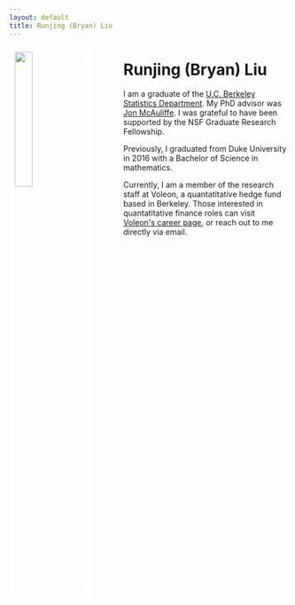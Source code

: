 ```yaml
---
layout: default
title: Runjing (Bryan) Liu
---
```

<img src="images/my_photo2.png" style="width:25%; 
border:10px solid white; margin-right: 60px" align="left">

# Runjing (Bryan) Liu

I am a graduate of the [U.C. Berkeley Statistics Department](https://statistics.berkeley.edu/). My PhD advisor was [Jon McAuliffe](https://statistics.berkeley.edu/people/jon-mcauliffe-0). I was grateful to have been supported by the NSF Graduate Research Fellowship. 

Previously, I graduated from Duke University in 2016 with a Bachelor of Science in mathematics. 

Currently, I am a member of the research staff at Voleon, a quantatitative hedge fund based in Berkeley. 
Those interested in quantatitative finance roles can visit [Voleon's career page](https://voleon.com/jobs/), or reach out to me directly via email.
